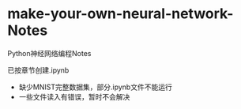 # make-your-own-neural-network-Notes
Python神经网络编程Notes

已按章节创建.ipynb

- 缺少MNIST完整数据集，部分.ipynb文件不能运行
- 一些文件读入有错误，暂时不会解决
